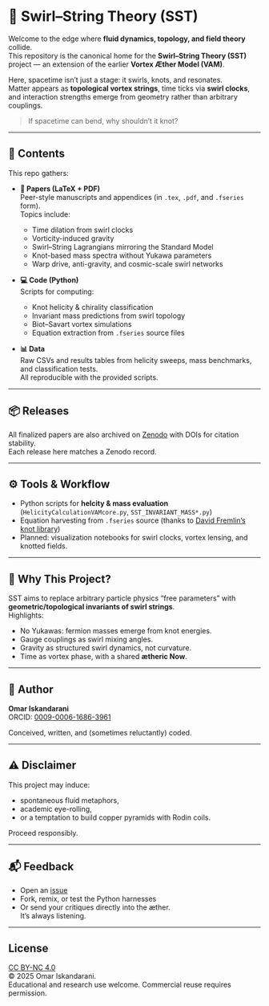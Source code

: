 # 🌌 Swirl–String Theory (SST)

Welcome to the edge where **fluid dynamics, topology, and field theory** collide.  
This repository is the canonical home for the **Swirl–String Theory (SST)** project — an extension of the earlier **Vortex Æther Model (VAM)**.

Here, spacetime isn’t just a stage: it swirls, knots, and resonates.  
Matter appears as **topological vortex strings**, time ticks via **swirl clocks**, and interaction strengths emerge from geometry rather than arbitrary couplings.

> If spacetime can bend, why shouldn’t it knot?

---

## 📖 Contents

This repo gathers:

- **📄 Papers (LaTeX + PDF)**  
  Peer-style manuscripts and appendices (in `.tex`, `.pdf`, and `.fseries` form).  
  Topics include:
    - Time dilation from swirl clocks
    - Vorticity-induced gravity
    - Swirl–String Lagrangians mirroring the Standard Model
    - Knot-based mass spectra without Yukawa parameters
    - Warp drive, anti-gravity, and cosmic-scale swirl networks

- **💻 Code (Python)**  
  Scripts for computing:
    - Knot helicity & chirality classification
    - Invariant mass predictions from swirl topology
    - Biot–Savart vortex simulations
    - Equation extraction from `.fseries` source files

- **📊 Data**  
  Raw CSVs and results tables from helicity sweeps, mass benchmarks, and classification tests.  
  All reproducible with the provided scripts.

---

## 📦 Releases

All finalized papers are also archived on [Zenodo](https://zenodo.org/) with DOIs for citation stability.  
Each release here matches a Zenodo record.

---

## ⚙️ Tools & Workflow

- Python scripts for **helcity & mass evaluation** (`HelicityCalculationVAMcore.py`, `SST_INVARIANT_MASS*.py`)
- Equation harvesting from `.fseries` source (thanks to [David Fremlin’s knot library](https://david.fremlin.de/knots/index.htm))
- Planned: visualization notebooks for swirl clocks, vortex lensing, and knotted fields.

---

## 🧭 Why This Project?

SST aims to replace arbitrary particle physics “free parameters” with **geometric/topological invariants of swirl strings**.  
Highlights:
- No Yukawas: fermion masses emerge from knot energies.
- Gauge couplings as swirl mixing angles.
- Gravity as structured swirl dynamics, not curvature.
- Time as vortex phase, with a shared **ætheric Now**.

---

## 🔬 Author

**Omar Iskandarani**  
ORCID: [0009-0006-1686-3961](https://orcid.org/0009-0006-1686-3961)

Conceived, written, and (sometimes reluctantly) coded.

---

## ⚠️ Disclaimer

This project may induce:
- spontaneous fluid metaphors,
- academic eye-rolling,
- or a temptation to build copper pyramids with Rodin coils.

Proceed responsibly.

---

## 📬 Feedback

- Open an [issue](https://github.com/swirl-string-theory/swirl-string-theory/issues)
- Fork, remix, or test the Python harnesses
- Or send your critiques directly into the æther.  
  It’s always listening.

---

## License

[CC BY-NC 4.0](https://creativecommons.org/licenses/by-nc/4.0/)  
© 2025 Omar Iskandarani.  
Educational and research use welcome. Commercial reuse requires permission.
